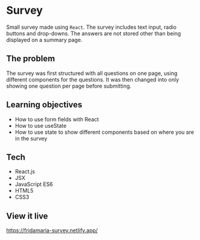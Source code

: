 # Survey

Small survey made using `React`. The survey includes text input, radio buttons and drop-downs. The answers are not stored other than being displayed on a summary page.

## The problem

The survey was first structured with all questions on one page, using different components for the questions. It was then changed into only showing one question per page before submitting.

## Learning objectives
* How to use form fields with React
* How to use useState
* How to use state to show different components based on where you are in the survey

## Tech
* React.js
* JSX
* JavaScript ES6
* HTML5
* CSS3

## View it live
https://fridamaria-survey.netlify.app/